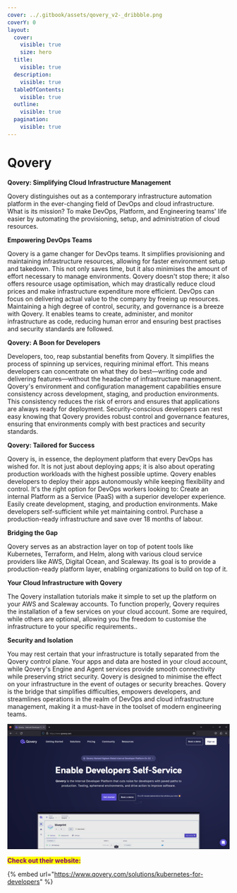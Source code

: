 ```yaml
---
cover: ../.gitbook/assets/qovery_v2-_dribbble.png
coverY: 0
layout:
  cover:
    visible: true
    size: hero
  title:
    visible: true
  description:
    visible: true
  tableOfContents:
    visible: true
  outline:
    visible: true
  pagination:
    visible: true
---
```


# Qovery

**Qovery: Simplifying Cloud Infrastructure Management**

Qovery distinguishes out as a contemporary infrastructure automation platform in the ever-changing field of DevOps and cloud infrastructure. What is its mission? To make DevOps, Platform, and Engineering teams' life easier by automating the provisioning, setup, and administration of cloud resources.

**Empowering DevOps Teams**

Qovery is a game changer for DevOps teams. It simplifies provisioning and maintaining infrastructure resources, allowing for faster environment setup and takedown. This not only saves time, but it also minimises the amount of effort necessary to manage environments. Qovery doesn't stop there; it also offers resource usage optimisation, which may drastically reduce cloud prices and make infrastructure expenditure more efficient. DevOps can focus on delivering actual value to the company by freeing up resources. Maintaining a high degree of control, security, and governance is a breeze with Qovery. It enables teams to create, administer, and monitor infrastructure as code, reducing human error and ensuring best practises and security standards are followed.

**Qovery: A Boon for Developers**

Developers, too, reap substantial benefits from Qovery. It simplifies the process of spinning up services, requiring minimal effort. This means developers can concentrate on what they do best—writing code and delivering features—without the headache of infrastructure management. Qovery's environment and configuration management capabilities ensure consistency across development, staging, and production environments. This consistency reduces the risk of errors and ensures that applications are always ready for deployment. Security-conscious developers can rest easy knowing that Qovery provides robust control and governance features, ensuring that environments comply with best practices and security standards.

**Qovery: Tailored for Success**

Qovery is, in essence, the deployment platform that every DevOps has wished for. It is not just about deploying apps; it is also about operating production workloads with the highest possible uptime. Qovery enables developers to deploy their apps autonomously while keeping flexibility and control. It's the right option for DevOps workers looking to: Create an internal Platform as a Service (PaaS) with a superior developer experience. Easily create development, staging, and production environments. Make developers self-sufficient while yet maintaining control. Purchase a production-ready infrastructure and save over 18 months of labour.

**Bridging the Gap**

Qovery serves as an abstraction layer on top of potent tools like Kubernetes, Terraform, and Helm, along with various cloud service providers like AWS, Digital Ocean, and Scaleway. Its goal is to provide a production-ready platform layer, enabling organizations to build on top of it.

**Your Cloud Infrastructure with Qovery**

The Qovery installation tutorials make it simple to set up the platform on your AWS and Scaleway accounts. To function properly, Qovery requires the installation of a few services on your cloud account. Some are required, while others are optional, allowing you the freedom to customise the infrastructure to your specific requirements..

**Security and Isolation**

You may rest certain that your infrastructure is totally separated from the Qovery control plane. Your apps and data are hosted in your cloud account, while Qovery's Engine and Agent services provide smooth connectivity while preserving strict security. Qovery is designed to minimise the effect on your infrastructure in the event of outages or security breaches. Qovery is the bridge that simplifies difficulties, empowers developers, and streamlines operations in the realm of DevOps and cloud infrastructure management, making it a must-have in the toolset of modern engineering teams.

![](<../.gitbook/assets/image (5) (1) (1).png>)

<mark style="color:purple;">**Check out their website:**</mark>

{% embed url="https://www.qovery.com/solutions/kubernetes-for-developers" %}
